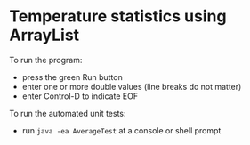 # Temperature statistics using ArrayList

To run the program:

  - press the green Run button
  - enter one or more double values (line breaks do not matter)
  - enter Control-D to indicate EOF

To run the automated unit tests:

  - run `java -ea AverageTest` at a console or shell prompt

